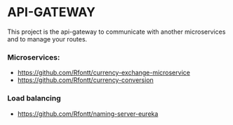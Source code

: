 # API-GATEWAY 

This project is the api-gateway to communicate with another microservices and to manage your routes.

### Microservices:
- https://github.com/Rfontt/currency-exchange-microservice
- https://github.com/Rfontt/currency-conversion

### Load balancing 

- https://github.com/Rfontt/naming-server-eureka